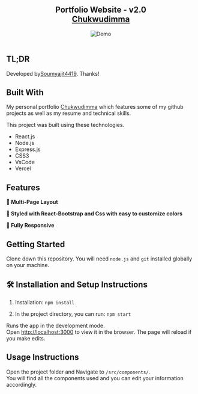 <h2 align="center">
  Portfolio Website - v2.0<br/>
  <a href="#" target="_blank">Chukwudimma</a>
</h2>
<div align="center">
  <img alt="Demo" src="#" />
</div>

<br/>





## TL;DR

 Developed by[Soumyajit4419](https://github.com/soumyajit4419/Portfolio). Thanks!

## Built With

My personal portfolio <a href=# target="_blank">Chukwudimma</a> which features some of my github projects as well as my resume and technical skills.<br/>

This project was built using these technologies.

- React.js
- Node.js
- Express.js
- CSS3
- VsCode
- Vercel

## Features

**📖 Multi-Page Layout**

**🎨 Styled with React-Bootstrap and Css with easy to customize colors**

**📱 Fully Responsive**

## Getting Started

Clone down this repository. You will need `node.js` and `git` installed globally on your machine.

## 🛠 Installation and Setup Instructions

1. Installation: `npm install`

2. In the project directory, you can run: `npm start`

Runs the app in the development mode.\
Open [http://localhost:3000](http://localhost:3000) to view it in the browser.
The page will reload if you make edits.

## Usage Instructions

Open the project folder and Navigate to `/src/components/`. <br/>
You will find all the components used and you can edit your information accordingly.

